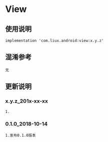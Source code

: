 View
===

使用说明
---
```
implementation 'com.liux.android:view:x.y.z'
```

混淆参考
---
```
无
```

更新说明
---
### x.y.z_201x-xx-xx
    1.

### 0.1.0_2018-10-14
    1.发布0.1.0版本